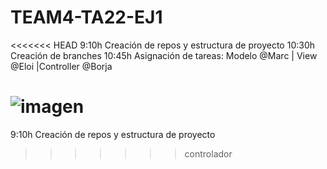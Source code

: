 # TEAM4-TA22-EJ1
<<<<<<< HEAD
9:10h Creación de repos y estructura de proyecto
10:30h Creación de branches
10:45h Asignación de tareas: Modelo @Marc | View @Eloi |Controller @Borja

![imagen](https://user-images.githubusercontent.com/19403472/167588402-15637987-3236-407a-a49b-9b068e9213d1.png)
=======
9:10h Creación de repos y estructura de proyecto<br/>
>>>>>>> controlador
